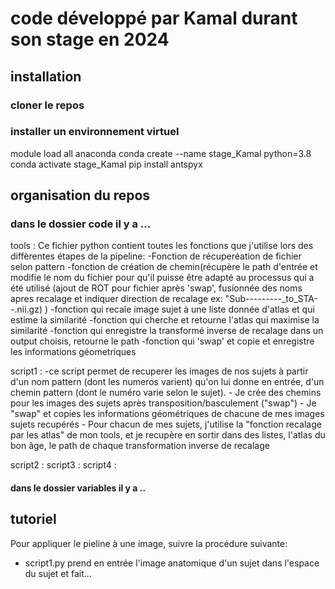 # code développé par Kamal durant son stage en 2024

## installation
### cloner le repos

### installer un environnement virtuel
module load all anaconda
conda create --name stage_Kamal python=3.8
conda activate stage_Kamal
pip install antspyx

## organisation du repos
### dans le dossier code il y a ...
tools : Ce fichier python contient toutes les fonctions que j'utilise lors des diffèrentes étapes de la pipeline:
        -Fonction de récuperéation de fichier selon pattern
        -fonction de création de chemin(récupère le path d'entrée et  modifie le nom du fichier 
pour qu'il puisse être adapté au processus qui a été utilisé (ajout de ROT pour fichier après 'swap', 
fusionnée des noms apres recalage et indiquer direction de recalage ex:  "Sub---------_to_STA--.nii.gz) )
        -fonction qui recale image sujet à une liste donnée d'atlas et qui estime la similarité
        -fonction qui cherche et retourne l'atlas qui maximise la similarité
        -fonction qui enregistre la transformé inverse de recalage dans un output choisis, retourne le path
        -fonction qui 'swap' et copie et enregistre les informations géometriques
        
script1 : -ce script permet de recuperer les images de nos sujets à partir d'un nom pattern (dont les numeros varient) qu'on lui donne en entrée,
d'un chemin pattern (dont le numéro varie selon le sujet). 
          - Je crée des chemins pour les images des sujets après transposition/basculement ("swap") 
          - Je "swap" et copies les informations géométriques de chacune de mes images sujets recupérés
            - Pour chacun de mes sujets, j'utilise la "fonction recalage par les atlas" de mon tools, 
            et je recupère en sortir dans des listes, l'atlas du bon âge, le path de chaque transformation inverse de recalage 

script2 :
script3 :
script4 :

#### dans le dossier variables il y a ..

## tutoriel
Pour appliquer le pieline à une image, suivre la procédure suivante:
- script1.py prend en entrée l'image anatomique d'un sujet dans l'espace du sujet et fait...